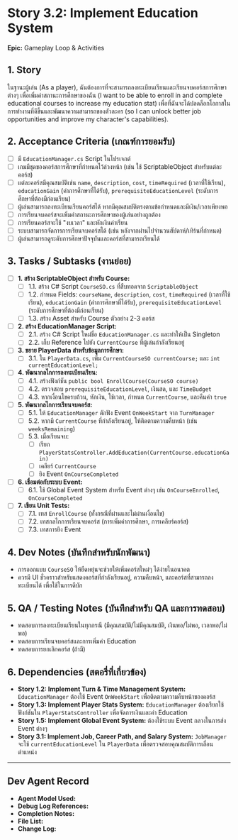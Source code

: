 # Story 3.2: Implement Education System

**Epic:** Gameplay Loop & Activities

## 1. Story
ในฐานะผู้เล่น (As a player), ฉันต้องการที่จะสามารถลงทะเบียนเรียนและเรียนจบคอร์สการศึกษาต่างๆ เพื่อเพิ่มค่าสถานะการศึกษาของฉัน (I want to be able to enroll in and complete educational courses to increase my education stat) เพื่อที่ฉันจะได้ปลดล็อกโอกาสในการทำงานที่ดีขึ้นและพัฒนาความสามารถของตัวละคร (so I can unlock better job opportunities and improve my character's capabilities).

## 2. Acceptance Criteria (เกณฑ์การยอมรับ)
- [ ] มี `EducationManager.cs` Script ในโปรเจกต์
- [ ] เกมมีชุดของคอร์สการศึกษาที่กำหนดไว้ล่วงหน้า (เช่น ใช้ ScriptableObject สำหรับแต่ละคอร์ส)
- [ ] แต่ละคอร์สมีคุณสมบัติเช่น `name`, `description`, `cost`, `timeRequired` (เวลาที่ใช้เรียน), `educationGain` (ค่าการศึกษาที่ได้รับ), `prerequisiteEducationLevel` (ระดับการศึกษาที่ต้องมีก่อนเรียน)
- [ ] ผู้เล่นสามารถลงทะเบียนเรียนคอร์สได้ หากมีคุณสมบัติตรงตามข้อกำหนดและมีเงิน/เวลาเพียงพอ
- [ ] การเรียนจบคอร์สจะเพิ่มค่าสถานะการศึกษาของผู้เล่นอย่างถูกต้อง
- [ ] การเรียนคอร์สจะใช้ "งบเวลา" และหักเงินค่าเรียน
- [ ] ระบบสามารถจัดการการเรียนจบคอร์สได้ (เช่น หลังจากผ่านไปจำนวนสัปดาห์/เทิร์นที่กำหนด)
- [ ] ผู้เล่นสามารถดูระดับการศึกษาปัจจุบันและคอร์สที่สามารถเรียนได้

## 3. Tasks / Subtasks (งานย่อย)
- [ ] **1. สร้าง ScriptableObject สำหรับ Course:**
  - [ ] 1.1. สร้าง C# Script `CourseSO.cs` ที่สืบทอดจาก `ScriptableObject`
  - [ ] 1.2. กำหนด Fields: `courseName`, `description`, `cost`, `timeRequired` (เวลาที่ใช้เรียน), `educationGain` (ค่าการศึกษาที่ได้รับ), `prerequisiteEducationLevel` (ระดับการศึกษาที่ต้องมีก่อนเรียน)
  - [ ] 1.3. สร้าง Asset สำหรับ Course ตัวอย่าง 2-3 คอร์ส

- [ ] **2. สร้าง EducationManager Script:**
  - [ ] 2.1. สร้าง C# Script ใหม่ชื่อ `EducationManager.cs` และทำให้เป็น Singleton
  - [ ] 2.2. เก็บ Reference ไปยัง `CurrentCourse` ที่ผู้เล่นกำลังเรียนอยู่

- [ ] **3. ขยาย PlayerData สำหรับข้อมูลการศึกษา:**
  - [ ] 3.1. ใน `PlayerData.cs`, เพิ่ม `CurrentCourseSO currentCourse;` และ `int currentEducationLevel;`

- [ ] **4. พัฒนากลไกการลงทะเบียนเรียน:**
  - [ ] 4.1. สร้างฟังก์ชัน `public bool EnrollCourse(CourseSO course)`
  - [ ] 4.2. ตรวจสอบ `prerequisiteEducationLevel`, เงินสด, และ `TimeBudget`
  - [ ] 4.3. หากเงื่อนไขครบถ้วน, หักเงิน, ใช้เวลา, กำหนด `CurrentCourse`, และคืนค่า `true`

- [ ] **5. พัฒนากลไกการเรียนจบคอร์ส:**
  - [ ] 5.1. ให้ `EducationManager` ดักฟัง Event `OnWeekStart` จาก `TurnManager`
  - [ ] 5.2. หากมี `CurrentCourse` ที่กำลังเรียนอยู่, ให้ติดตามความคืบหน้า (เช่น `weeksRemaining`)
  - [ ] 5.3. เมื่อเรียนจบ:
    - [ ] เรียก `PlayerStatsController.AddEducation(CurrentCourse.educationGain)`
    - [ ] เคลียร์ `CurrentCourse`
    - [ ] ยิง Event `OnCourseCompleted`

- [ ] **6. เชื่อมต่อกับระบบ Event:**
  - [ ] 6.1. ใช้ Global Event System สำหรับ Event ต่างๆ เช่น `OnCourseEnrolled`, `OnCourseCompleted`

- [ ] **7. เขียน Unit Tests:**
  - [ ] 7.1. เทส `EnrollCourse` (ทั้งกรณีที่ผ่านและไม่ผ่านเงื่อนไข)
  - [ ] 7.2. เทสกลไกการเรียนจบคอร์ส (การเพิ่มค่าการศึกษา, การเคลียร์คอร์ส)
  - [ ] 7.3. เทสการยิง Event

## 4. Dev Notes (บันทึกสำหรับนักพัฒนา)
- การออกแบบ `CourseSO` ให้ยืดหยุ่นจะช่วยให้เพิ่มคอร์สใหม่ๆ ได้ง่ายในอนาคต
- ควรมี UI ชั่วคราวสำหรับแสดงคอร์สที่กำลังเรียนอยู่, ความคืบหน้า, และคอร์สที่สามารถลงทะเบียนได้ เพื่อใช้ในการดีบัก

## 5. QA / Testing Notes (บันทึกสำหรับ QA และการทดสอบ)
- ทดสอบการลงทะเบียนเรียนในทุกกรณี (มีคุณสมบัติ/ไม่มีคุณสมบัติ, เงินพอ/ไม่พอ, เวลาพอ/ไม่พอ)
- ทดสอบการเรียนจบคอร์สและการเพิ่มค่า Education
- ทดสอบการยกเลิกคอร์ส (ถ้ามี)

## 6. Dependencies (สตอรี่ที่เกี่ยวข้อง)
- **Story 1.2: Implement Turn & Time Management System:** `EducationManager` ต้องใช้ Event `OnWeekStart` เพื่อติดตามความคืบหน้าของคอร์ส
- **Story 1.3: Implement Player Stats System:** `EducationManager` ต้องเรียกใช้ฟังก์ชันใน `PlayerStatsController` เพื่อจัดการเงินและค่า Education
- **Story 1.5: Implement Global Event System:** ต้องใช้ระบบ Event กลางในการส่ง Event ต่างๆ
- **Story 3.1: Implement Job, Career Path, and Salary System:** `JobManager` จะใช้ `currentEducationLevel` ใน `PlayerData` เพื่อตรวจสอบคุณสมบัติการเลื่อนตำแหน่ง

---
## Dev Agent Record
- **Agent Model Used:**
- **Debug Log References:**
- **Completion Notes:**
- **File List:**
- **Change Log:**
